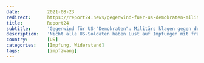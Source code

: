 ```yaml
---
date:          2021-08-23
redirect:      https://report24.news/gegenwind-fuer-us-demokraten-militaers-klagen-gegen-drohende-impfpflicht/
title:         Report24
subtitle:      'Gegenwind für US-"Demokraten": Militärs klagen gegen drohende Impfpflicht'
description:   'Nicht alle US-Soldaten haben Lust auf Impfungen mit fraglicher Wirkung aber zahlreichen Nebenwirkungen.'
country:       [US]
categories:    [Impfung, Widerstand]
tags:          [impfzwang]
---
```

